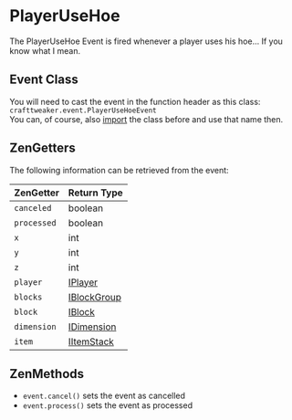 # PlayerUseHoe

The PlayerUseHoe Event is fired whenever a player uses his hoe... If you know what I mean.

## Event Class
You will need to cast the event in the function header as this class:  
`crafttweaker.event.PlayerUseHoeEvent`  
You can, of course, also [import](/AdvancedFunctions/Import) the class before and use that name then.


## ZenGetters
The following information can be retrieved from the event:

| ZenGetter   | Return Type                               |
|-------------|-------------------------------------------|
| `canceled`  | boolean                                   |
| `processed` | boolean                                   |
| `x`         | int                                       |
| `y`         | int                                       |
| `z`         | int                                       |
| `player`    | [IPlayer](/Vanilla/Players/IPlayer)       |
| `blocks`    | [IBlockGroup](/Vanilla/World/IBlockGroup) |
| `block`     | [IBlock](/Vanilla/Block/IBlock)           |
| `dimension` | [IDimension](/Vanilla/World/IDimension)   |
| `item`      | [IItemStack](/Vanilla/Item/IItemStack)    |

## ZenMethods

- `event.cancel()` sets the event as cancelled
- `event.process()` sets the event as processed